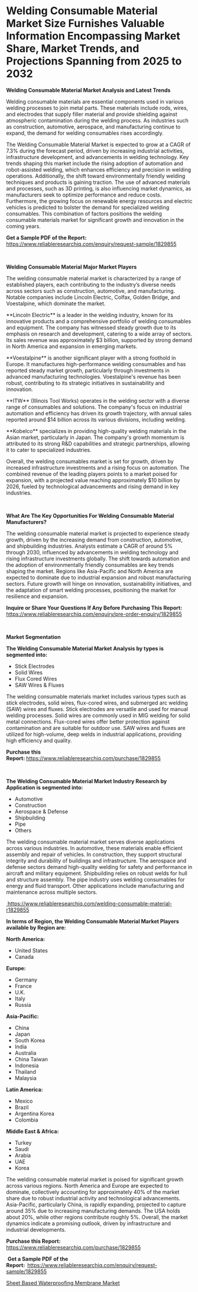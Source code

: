 <p><h1>Welding Consumable Material Market Size Furnishes Valuable Information Encompassing Market Share, Market Trends, and Projections Spanning from 2025 to 2032</h1></p><p><strong>Welding Consumable Material Market Analysis and Latest Trends</strong></p>
<p><p>Welding consumable materials are essential components used in various welding processes to join metal parts. These materials include rods, wires, and electrodes that supply filler material and provide shielding against atmospheric contamination during the welding process. As industries such as construction, automotive, aerospace, and manufacturing continue to expand, the demand for welding consumables rises accordingly.</p><p>The Welding Consumable Material Market is expected to grow at a CAGR of 7.3% during the forecast period, driven by increasing industrial activities, infrastructure development, and advancements in welding technology. Key trends shaping this market include the rising adoption of automation and robot-assisted welding, which enhances efficiency and precision in welding operations. Additionally, the shift toward environmentally friendly welding techniques and products is gaining traction. The use of advanced materials and processes, such as 3D printing, is also influencing market dynamics, as manufacturers seek to optimize performance and reduce costs. Furthermore, the growing focus on renewable energy resources and electric vehicles is predicted to bolster the demand for specialized welding consumables. This combination of factors positions the welding consumable materials market for significant growth and innovation in the coming years.</p></p>
<p><strong>Get a Sample PDF of the Report:&nbsp;</strong> <a href="https://www.reliableresearchiq.com/enquiry/request-sample/1829855?utm_campaign=2171&utm_medium=2&utm_source=Github&utm_content=ia&utm_term=03022025&utm_id=welding-consumable-material">https://www.reliableresearchiq.com/enquiry/request-sample/1829855</a></p>
<p>&nbsp;</p>
<p><strong>Welding Consumable Material Major Market Players</strong></p>
<p><p>The welding consumable material market is characterized by a range of established players, each contributing to the industry’s diverse needs across sectors such as construction, automotive, and manufacturing. Notable companies include Lincoln Electric, Colfax, Golden Bridge, and Voestalpine, which dominate the market.</p><p>**Lincoln Electric** is a leader in the welding industry, known for its innovative products and a comprehensive portfolio of welding consumables and equipment. The company has witnessed steady growth due to its emphasis on research and development, catering to a wide array of sectors. Its sales revenue was approximately $3 billion, supported by strong demand in North America and expansion in emerging markets.</p><p>**Voestalpine** is another significant player with a strong foothold in Europe. It manufactures high-performance welding consumables and has reported steady market growth, particularly through investments in advanced manufacturing technologies. Voestalpine's revenue has been robust, contributing to its strategic initiatives in sustainability and innovation.</p><p>**ITW** (Illinois Tool Works) operates in the welding sector with a diverse range of consumables and solutions. The company's focus on industrial automation and efficiency has driven its growth trajectory, with annual sales reported around $14 billion across its various divisions, including welding.</p><p>**Kobelco** specializes in providing high-quality welding materials in the Asian market, particularly in Japan. The company's growth momentum is attributed to its strong R&D capabilities and strategic partnerships, allowing it to cater to specialized industries.</p><p>Overall, the welding consumables market is set for growth, driven by increased infrastructure investments and a rising focus on automation. The combined revenue of the leading players points to a market poised for expansion, with a projected value reaching approximately $10 billion by 2026, fueled by technological advancements and rising demand in key industries.</p></p>
<p>&nbsp;</p>
<p><strong>What Are The Key Opportunities For Welding Consumable Material Manufacturers?</strong></p>
<p><p>The welding consumable material market is projected to experience steady growth, driven by the increasing demand from construction, automotive, and shipbuilding industries. Analysts estimate a CAGR of around 5% through 2030, influenced by advancements in welding technology and rising infrastructure investments globally. The shift towards automation and the adoption of environmentally friendly consumables are key trends shaping the market. Regions like Asia-Pacific and North America are expected to dominate due to industrial expansion and robust manufacturing sectors. Future growth will hinge on innovation, sustainability initiatives, and the adaptation of smart welding processes, positioning the market for resilience and expansion.</p></p>
<p><strong>Inquire or Share Your Questions If Any Before Purchasing This Report:</strong> <a href="https://www.reliableresearchiq.com/enquiry/pre-order-enquiry/1829855?utm_campaign=2171&utm_medium=2&utm_source=Github&utm_content=ia&utm_term=03022025&utm_id=welding-consumable-material">https://www.reliableresearchiq.com/enquiry/pre-order-enquiry/1829855</a></p>
<p>&nbsp;</p>
<p><strong>Market Segmentation</strong></p>
<p><strong>The Welding Consumable Material Market Analysis by types is segmented into:</strong></p>
<p><ul><li>Stick Electrodes</li><li>Solid Wires</li><li>Flux Cored Wires</li><li>SAW Wires & Fluxes</li></ul></p>
<p><p>The welding consumable materials market includes various types such as stick electrodes, solid wires, flux-cored wires, and submerged arc welding (SAW) wires and fluxes. Stick electrodes are versatile and used for manual welding processes. Solid wires are commonly used in MIG welding for solid metal connections. Flux-cored wires offer better protection against contamination and are suitable for outdoor use. SAW wires and fluxes are utilized for high-volume, deep welds in industrial applications, providing high efficiency and quality.</p></p>
<p><strong>Purchase this Report:&nbsp;</strong><a href="https://www.reliableresearchiq.com/purchase/1829855?utm_campaign=2171&utm_medium=2&utm_source=Github&utm_content=ia&utm_term=03022025&utm_id=welding-consumable-material">https://www.reliableresearchiq.com/purchase/1829855</a></p>
<p>&nbsp;</p>
<p><strong>The Welding Consumable Material Market Industry Research by Application is segmented into:</strong></p>
<p><ul><li>Automotive</li><li>Construction</li><li>Aerospace & Defense</li><li>Shipbuilding</li><li>Pipe</li><li>Others</li></ul></p>
<p><p>The welding consumable material market serves diverse applications across various industries. In automotive, these materials enable efficient assembly and repair of vehicles. In construction, they support structural integrity and durability of buildings and infrastructure. The aerospace and defense sectors demand high-quality welding for safety and performance in aircraft and military equipment. Shipbuilding relies on robust welds for hull and structure assembly. The pipe industry uses welding consumables for energy and fluid transport. Other applications include manufacturing and maintenance across multiple sectors.</p></p>
<p><a href="https://www.reliableresearchiq.com/welding-consumable-material-r1829855?utm_campaign=2171&utm_medium=2&utm_source=Github&utm_content=ia&utm_term=03022025&utm_id=welding-consumable-material">&nbsp;https://www.reliableresearchiq.com/welding-consumable-material-r1829855</a></p>
<p><strong>In terms of Region, the Welding Consumable Material Market Players available by Region are:</strong></p>
<p>
    <p> <strong> North America: </strong>
        <ul>
            <li>United States</li>
            <li>Canada</li>
        </ul>
        </p> 
    <p> <strong> Europe: </strong>
        <ul>
            <li>Germany</li>
            <li>France</li>
            <li>U.K.</li>
            <li>Italy</li>
            <li>Russia</li>
        </ul>
        </p> 
    <p> <strong> Asia-Pacific: </strong>
        <ul>
            <li>China</li>
            <li>Japan</li>
            <li>South Korea</li>
            <li>India</li>
            <li>Australia</li>
            <li>China Taiwan</li>
            <li>Indonesia</li>
            <li>Thailand</li>
            <li>Malaysia</li>
        </ul>
        </p> 
    <p> <strong> Latin America: </strong>
        <ul>
            <li>Mexico</li>
            <li>Brazil</li>
            <li>Argentina Korea</li>
            <li>Colombia</li>
        </ul>
        </p> 
    <p> <strong> Middle East & Africa: </strong>
        <ul>
            <li>Turkey</li>
            <li>Saudi</li>
            <li>Arabia</li>
            <li>UAE</li>
            <li>Korea</li>
        </ul>
    </p>
    </p>
<p><p>The welding consumable material market is poised for significant growth across various regions. North America and Europe are expected to dominate, collectively accounting for approximately 40% of the market share due to robust industrial activity and technological advancements. Asia-Pacific, particularly China, is rapidly expanding, projected to capture around 35% due to increasing manufacturing demands. The USA holds about 20%, while other regions contribute roughly 5%. Overall, the market dynamics indicate a promising outlook, driven by infrastructure and industrial developments.</p></p>
<p><strong>Purchase this Report: </strong><a href="https://www.reliableresearchiq.com/purchase/1829855?utm_campaign=2171&utm_medium=2&utm_source=Github&utm_content=ia&utm_term=03022025&utm_id=welding-consumable-material">https://www.reliableresearchiq.com/purchase/1829855</a></p>
<p>&nbsp;<strong>Get a Sample PDF of the Report:&nbsp;&nbsp;</strong><a href="https://www.reliableresearchiq.com/enquiry/request-sample/1829855?utm_campaign=2171&utm_medium=2&utm_source=Github&utm_content=ia&utm_term=03022025&utm_id=welding-consumable-material">https://www.reliableresearchiq.com/enquiry/request-sample/1829855</a></p>
<p><strong></strong></p>
<p><p><a href="https://github.com/JubayerMia832/Market-Research-Report-List-1/blob/main/sheet-based-waterproofing-membrane-market.md?utm_campaign=2171&utm_medium=2&utm_source=Github&utm_content=ia&utm_term=03022025&utm_id=welding-consumable-material">Sheet Based Waterproofing Membrane Market</a></p></p>